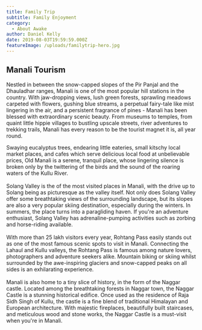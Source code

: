 ```yaml
---
title: Family Trip
subtitle: Family Enjoyment
category:
  - About Awake
author: Daniel Kelly
date: 2019-08-03T19:59:59.000Z
featureImage: /uploads/familytrip-hero.jpg
---
```



## Manali Tourism

Nestled in between the snow-capped slopes of the Pir Panjal and the Dhauladhar ranges, Manali is one of the most popular hill stations in the country. With jaw-dropping views, lush green forests, sprawling meadows carpeted with flowers, gushing blue streams, a perpetual fairy-tale like mist lingering in the air, and a persistent fragrance of pines - Manali has been blessed with extraordinary scenic beauty. From museums to temples, from quaint little hippie villages to bustling upscale streets, river adventures to trekking trails, Manali has every reason to be the tourist magnet it is, all year round.



Swaying eucalyptus trees, endearing little eateries, small kitschy local market places, and cafes which serve delicious local food at unbelievable prices, Old Manali is a serene, tranquil place, whose lingering silence is broken only by the twittering of the birds and the sound of the roaring waters of the Kullu River.\
\
Solang Valley is the of the most visited places in Manali, with the drive up to Solang being as picturesque as the valley itself. Not only does Solang Valley offer some breathtaking views of the surrounding landscape, but its slopes are also a very popular skiing destination, especially during the winters. In summers, the place turns into a paragliding haven. If you're an adventure enthusiast, Solang Valley has adrenaline-pumping activities such as zorbing and horse-riding available.\
\
With more than 25 lakh visitors every year, Rohtang Pass easily stands out as one of the most famous scenic spots to visit in Manali. Connecting the Lahaul and Kullu valleys, the Rohtang Pass is famous among nature lovers, photographers and adventure seekers alike. Mountain biking or skiing whilst surrounded by the awe-inspiring glaciers and snow-capped peaks on all sides is an exhilarating experience.\
\
Manali is also home to a tiny slice of history, in the form of the Naggar castle. Located among the breathtaking forests in Naggar town, the Naggar Castle is a stunning historical edifice. Once used as the residence of Raja Sidh Singh of Kullu, the castle is a fine blend of traditional Himalayan and European architecture. With majestic fireplaces, beautifully built staircases, and meticulous wood and stone works, the Naggar Castle is a must-visit when you're in Manali.